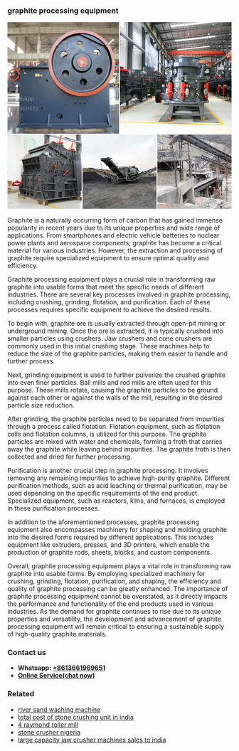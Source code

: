 <h3>graphite processing equipment</h3><img src='1708589554.jpg' alt=''><p>Graphite is a naturally occurring form of carbon that has gained immense popularity in recent years due to its unique properties and wide range of applications. From smartphones and electric vehicle batteries to nuclear power plants and aerospace components, graphite has become a critical material for various industries. However, the extraction and processing of graphite require specialized equipment to ensure optimal quality and efficiency.</p><p>Graphite processing equipment plays a crucial role in transforming raw graphite into usable forms that meet the specific needs of different industries. There are several key processes involved in graphite processing, including crushing, grinding, flotation, and purification. Each of these processes requires specific equipment to achieve the desired results.</p><p>To begin with, graphite ore is usually extracted through open-pit mining or underground mining. Once the ore is extracted, it is typically crushed into smaller particles using crushers. Jaw crushers and cone crushers are commonly used in this initial crushing stage. These machines help to reduce the size of the graphite particles, making them easier to handle and further process.</p><p>Next, grinding equipment is used to further pulverize the crushed graphite into even finer particles. Ball mills and rod mills are often used for this purpose. These mills rotate, causing the graphite particles to be ground against each other or against the walls of the mill, resulting in the desired particle size reduction.</p><p>After grinding, the graphite particles need to be separated from impurities through a process called flotation. Flotation equipment, such as flotation cells and flotation columns, is utilized for this purpose. The graphite particles are mixed with water and chemicals, forming a froth that carries away the graphite while leaving behind impurities. The graphite froth is then collected and dried for further processing.</p><p>Purification is another crucial step in graphite processing. It involves removing any remaining impurities to achieve high-purity graphite. Different purification methods, such as acid leaching or thermal purification, may be used depending on the specific requirements of the end product. Specialized equipment, such as reactors, kilns, and furnaces, is employed in these purification processes.</p><p>In addition to the aforementioned processes, graphite processing equipment also encompasses machinery for shaping and molding graphite into the desired forms required by different applications. This includes equipment like extruders, presses, and 3D printers, which enable the production of graphite rods, sheets, blocks, and custom components.</p><p>Overall, graphite processing equipment plays a vital role in transforming raw graphite into usable forms. By employing specialized machinery for crushing, grinding, flotation, purification, and shaping, the efficiency and quality of graphite processing can be greatly enhanced. The importance of graphite processing equipment cannot be overstated, as it directly impacts the performance and functionality of the end products used in various industries. As the demand for graphite continues to rise due to its unique properties and versatility, the development and advancement of graphite processing equipment will remain critical to ensuring a sustainable supply of high-quality graphite materials.</p><h3>Contact us</h3><ul><li><strong>Whatsapp:&nbsp;<a href="https://wa.me/8613661969651">+8613661969651</a></strong></li><li><a href="https://swt.shibang-china.com/?git&amp;zhl&amp;graphite processing equipment"><strong>Online Service(chat now)</strong></a></li></ul><h3>Related</h3><ul><li><a href='river sand washing machine.md'>river sand washing machine</a></li><li><a href='total cost of stone crushing unit in india.md'>total cost of stone crushing unit in india</a></li><li><a href='4 raymond roller mill.md'>4 raymond roller mill</a></li><li><a href='stone crusher nigeria.md'>stone crusher nigeria</a></li><li><a href='large capacity jaw crusher machines sales to india.md'>large capacity jaw crusher machines sales to india</a></li></ul>